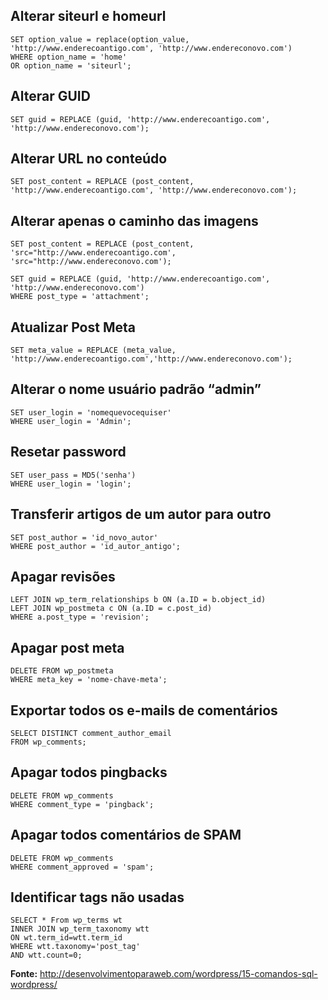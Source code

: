 ## Alterar siteurl e homeurl

```UPDATE wp_options
SET option_value = replace(option_value, 'http://www.enderecoantigo.com', 'http://www.endereconovo.com')
WHERE option_name = 'home'
OR option_name = 'siteurl';
```

## Alterar GUID
```UPDATE wp_posts
SET guid = REPLACE (guid, 'http://www.enderecoantigo.com', 'http://www.endereconovo.com');
```

## Alterar URL no conteúdo
```UPDATE wp_posts
SET post_content = REPLACE (post_content, 'http://www.enderecoantigo.com', 'http://www.endereconovo.com');
```

## Alterar apenas o caminho das imagens
```UPDATE wp_posts
SET post_content = REPLACE (post_content, 'src="http://www.enderecoantigo.com', 'src="http://www.endereconovo.com');
```

```UPDATE wp_posts
SET guid = REPLACE (guid, 'http://www.enderecoantigo.com', 'http://www.endereconovo.com') 
WHERE post_type = 'attachment';
```

## Atualizar Post Meta
```UPDATE wp_postmeta
SET meta_value = REPLACE (meta_value, 'http://www.enderecoantigo.com','http://www.endereconovo.com');
```

## Alterar o nome usuário padrão “admin”
```UPDATE wp_users
SET user_login = 'nomequevocequiser'
WHERE user_login = 'Admin';
```

## Resetar password
```UPDATE wp_users
SET user_pass = MD5('senha')
WHERE user_login = 'login';
```

## Transferir artigos de um autor para outro
```UPDATE wp_posts
SET post_author = 'id_novo_autor'
WHERE post_author = 'id_autor_antigo';
```

## Apagar revisões
```DELETE a,b,c FROM wp_posts a
LEFT JOIN wp_term_relationships b ON (a.ID = b.object_id)
LEFT JOIN wp_postmeta c ON (a.ID = c.post_id)
WHERE a.post_type = 'revision';
```

## Apagar post meta
```
DELETE FROM wp_postmeta
WHERE meta_key = 'nome-chave-meta';
```

## Exportar todos os e-mails de comentários
```
SELECT DISTINCT comment_author_email
FROM wp_comments;
```

## Apagar todos pingbacks
```
DELETE FROM wp_comments 
WHERE comment_type = 'pingback';
```

## Apagar todos comentários de SPAM
```
DELETE FROM wp_comments 
WHERE comment_approved = 'spam';
```

## Identificar tags não usadas
```
SELECT * From wp_terms wt
INNER JOIN wp_term_taxonomy wtt
ON wt.term_id=wtt.term_id
WHERE wtt.taxonomy='post_tag'
AND wtt.count=0;
```

**Fonte:** http://desenvolvimentoparaweb.com/wordpress/15-comandos-sql-wordpress/
